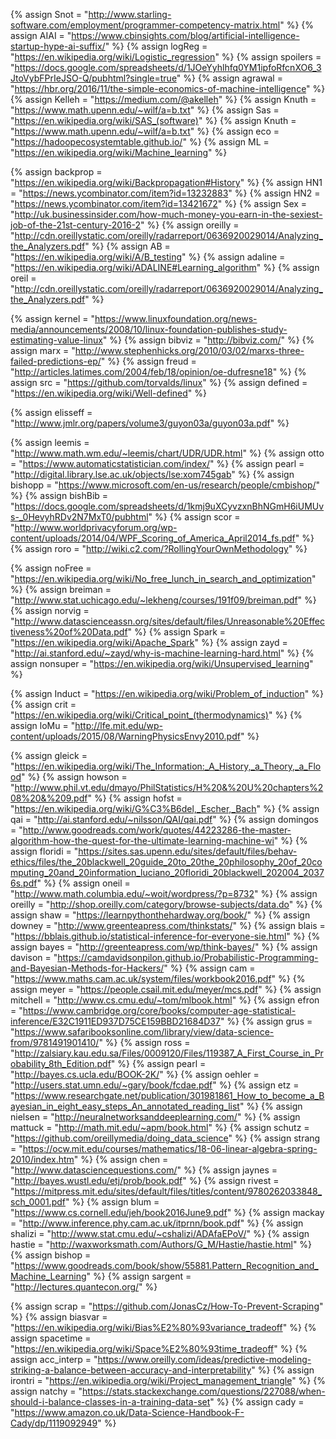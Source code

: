 {%	assign Snot = "http://www.starling-software.com/employment/programmer-competency-matrix.html" 	%}
{%	assign AIAI = "https://www.cbinsights.com/blog/artificial-intelligence-startup-hype-ai-suffix/" %}
{%	assign logReg = "https://en.wikipedia.org/wiki/Logistic_regression" %}
{%	assign spoilers = "https://docs.google.com/spreadsheets/d/1JOeYyhlhfq0YM1ipfoRfcnXO6_3JtoVybFPrIeJSO-Q/pubhtml?single=true"		%}
{%	assign agrawal = "https://hbr.org/2016/11/the-simple-economics-of-machine-intelligence"	%}
{%	assign Kelleh = "https://medium.com/@akelleh" %}
{%	assign Knuth = "https://www.math.upenn.edu/~wilf/a=b.txt" %}
{%	assign Sas = "https://en.wikipedia.org/wiki/SAS_(software)" %}
{%	assign Knuth = "https://www.math.upenn.edu/~wilf/a=b.txt" %}
{%	assign eco = "https://hadoopecosystemtable.github.io/"		%}
{%	assign ML = "https://en.wikipedia.org/wiki/Machine_learning"		%}



<!-- {%	assign delug = "https://www.emc.com/leadership/digital-universe/2014iview/executive-summary.htm"		%} -->
{%	assign backprop = "https://en.wikipedia.org/wiki/Backpropagation#History"		%}
{%	assign HN1 = "https://news.ycombinator.com/item?id=13232883"		%}
{%	assign HN2 = "https://news.ycombinator.com/item?id=13421672"		%}
{%	assign Sex = "http://uk.businessinsider.com/how-much-money-you-earn-in-the-sexiest-job-of-the-21st-century-2016-2"		%}
{%	assign oreilly = "http://cdn.oreillystatic.com/oreilly/radarreport/0636920029014/Analyzing_the_Analyzers.pdf" 	%}
{%	assign AB = "https://en.wikipedia.org/wiki/A/B_testing"		%}
{%	assign adaline = "https://en.wikipedia.org/wiki/ADALINE#Learning_algorithm"		%}
{%	assign oreil = "http://cdn.oreillystatic.com/oreilly/radarreport/0636920029014/Analyzing_the_Analyzers.pdf"		%}


<!-- CODE -->
{%	assign kernel = "https://www.linuxfoundation.org/news-media/announcements/2008/10/linux-foundation-publishes-study-estimating-value-linux"	%}
{%	assign bibviz = "http://bibviz.com/" 	%}
{%	assign marx = "http://www.stephenhicks.org/2010/03/02/marxs-three-failed-predictions-ep/" 	%}
{%	assign freud = "http://articles.latimes.com/2004/feb/18/opinion/oe-dufresne18"	%}
{%	assign src = "https://github.com/torvalds/linux"	%}
{%	assign defined = "https://en.wikipedia.org/wiki/Well-defined"		%}



<!-- feats -->
{%	assign elisseff = "http://www.jmlr.org/papers/volume3/guyon03a/guyon03a.pdf"		%}


<!-- foots -->
{%  assign leemis = "http://www.math.wm.edu/~leemis/chart/UDR/UDR.html" %}
{%  assign otto = "https://www.automaticstatistician.com/index/"      %}
{%  assign pearl = "http://digital.library.lse.ac.uk/objects/lse:xom745gab"     %}
{%  assign bishopp = "https://www.microsoft.com/en-us/research/people/cmbishop/"     %}
{%  assign bishBib = "https://docs.google.com/spreadsheets/d/1kmj9uXCyvzxnBhNGmH6iUMUvs-_0HevyhRDv2N7MxT0/pubhtml"     %}
{%  assign scor = "http://www.worldprivacyforum.org/wp-content/uploads/2014/04/WPF_Scoring_of_America_April2014_fs.pdf"     %}
{%  assign roro = "http://wiki.c2.com/?RollingYourOwnMethodology"     %}


<!-- ML -->			
{%	assign noFree = "https://en.wikipedia.org/wiki/No_free_lunch_in_search_and_optimization"					%}
{%	assign breiman = "http://www.stat.uchicago.edu/~lekheng/courses/191f09/breiman.pdf"							%}
{%	assign norvig = "http://www.datascienceassn.org/sites/default/files/Unreasonable%20Effectiveness%20of%20Data.pdf"		%}
{%	assign Spark = "https://en.wikipedia.org/wiki/Apache_Spark"													%}
{%	assign zayd = "http://ai.stanford.edu/~zayd/why-is-machine-learning-hard.html"								%}
{%	assign nonsuper = "https://en.wikipedia.org/wiki/Unsupervised_learning"										%}


<!-- modelling -->
{%	assign Induct = "https://en.wikipedia.org/wiki/Problem_of_induction"										%}
{%	assign crit = "https://en.wikipedia.org/wiki/Critical_point_(thermodynamics)"								%}
{%	assign loMu = "http://lfe.mit.edu/wp-content/uploads/2015/08/WarningPhysicsEnvy2010.pdf"					%}


<!-- BOOKS -->
{%	assign gleick =	"https://en.wikipedia.org/wiki/The_Information:_A_History,_a_Theory,_a_Flood"				%}
{%	assign howson =	"http://www.phil.vt.edu/dmayo/PhilStatistics/H%20&%20U%20chapters%208%20&%209.pdf"			%}
{%	assign hofst =	"https://en.wikipedia.org/wiki/G%C3%B6del,_Escher,_Bach"									%}
{%	assign qai =	"http://ai.stanford.edu/~nilsson/QAI/qai.pdf"												%}
{%	assign domingos = "http://www.goodreads.com/work/quotes/44223286-the-master-algorithm-how-the-quest-for-the-ultimate-learning-machine-wi" %}
{%	assign floridi = "https://sites.sas.upenn.edu/sites/default/files/behav-ethics/files/the_20blackwell_20guide_20to_20the_20philosophy_20of_20computing_20and_20information_luciano_20floridi_20blackwell_202004_20376s.pdf"																  %}
{%	assign oneil =	"http://www.math.columbia.edu/~woit/wordpress/?p=8732"										%}
{%	assign oreilly =	"http://shop.oreilly.com/category/browse-subjects/data.do"								%}
{%	assign shaw =	"https://learnpythonthehardway.org/book/"													%}
{%	assign downey =	"http://www.greenteapress.com/thinkstats/"													%}
{%	assign blais =	"https://bblais.github.io/statistical-inference-for-everyone-sie.html"						%}
{%	assign bayes =	"http://greenteapress.com/wp/think-bayes/"													%}
{%	assign davison =	"https://camdavidsonpilon.github.io/Probabilistic-Programming-and-Bayesian-Methods-for-Hackers/"		%}
{%	assign cam =	"https://www.maths.cam.ac.uk/system/files/workbook2016.pdf"									%}
{%	assign meyer =	"https://people.csail.mit.edu/meyer/mcs.pdf"												%}
{%	assign mitchell =	"http://www.cs.cmu.edu/~tom/mlbook.html"												%}
{%	assign efron =	"https://www.cambridge.org/core/books/computer-age-statistical-inference/E32C1911ED937D75CE159BBD21684D37"		%}
{%	assign grus =	"https://www.safaribooksonline.com/library/view/data-science-from/9781491901410/"			%}
{%	assign ross =	"http://zalsiary.kau.edu.sa/Files/0009120/Files/119387_A_First_Course_in_Probability_8th_Edition.pdf"		%}
{%	assign pearl =	"http://bayes.cs.ucla.edu/BOOK-2K/"															%}
{%	assign oehler =	"http://users.stat.umn.edu/~gary/book/fcdae.pdf"											%}
{%	assign etz =	"https://www.researchgate.net/publication/301981861_How_to_become_a_Bayesian_in_eight_easy_steps_An_annotated_reading_list"		%}
{%	assign nielsen =	"http://neuralnetworksanddeeplearning.com/"												%}
{%	assign mattuck =	"http://math.mit.edu/~apm/book.html"													%}
{%	assign schutz =	"https://github.com/oreillymedia/doing_data_science"										%}
{%	assign strang =	"https://ocw.mit.edu/courses/mathematics/18-06-linear-algebra-spring-2010/index.htm"		%}
{%	assign chen =	"http://www.datasciencequestions.com/"														%}
{%	assign jaynes =	"http://bayes.wustl.edu/etj/prob/book.pdf"													%}
{%	assign rivest =	"https://mitpress.mit.edu/sites/default/files/titles/content/9780262033848_sch_0001.pdf"	%}
{%	assign blum =	"https://www.cs.cornell.edu/jeh/book2016June9.pdf"											%}
{%	assign mackay =	"http://www.inference.phy.cam.ac.uk/itprnn/book.pdf"										%}
{%	assign shalizi =	"http://www.stat.cmu.edu/~cshalizi/ADAfaEPoV/"											%}
{%	assign hastie =	"http://waxworksmath.com/Authors/G_M/Hastie/hastie.html"									%}
{%	assign bishop =	"https://www.goodreads.com/book/show/55881.Pattern_Recognition_and_Machine_Learning"		%}
{%	assign sargent =	"http://lectures.quantecon.org/"														%}



{%	assign scrap =	"https://github.com/JonasCz/How-To-Prevent-Scraping"										%}
{%	assign biasvar =	"https://en.wikipedia.org/wiki/Bias%E2%80%93variance_tradeoff"							%}
{%	assign spacetime =	"https://en.wikipedia.org/wiki/Space%E2%80%93time_tradeoff"								%}
{%	assign acc_interp =	"https://www.oreilly.com/ideas/predictive-modeling-striking-a-balance-between-accuracy-and-interpretability"	%}
{%	assign irontri =	"https://en.wikipedia.org/wiki/Project_management_triangle"								%}
{%	assign natchy =	"https://stats.stackexchange.com/questions/227088/when-should-i-balance-classes-in-a-training-data-set"		%}
{%	assign cady =	"https://www.amazon.co.uk/Data-Science-Handbook-F-Cady/dp/1119092949"						%}